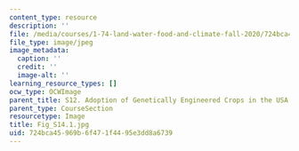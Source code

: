 ```yaml
---
content_type: resource
description: ''
file: /media/courses/1-74-land-water-food-and-climate-fall-2020/724bca45969b6f471f4495e3dd8a6739_Fig_S14.1.jpg
file_type: image/jpeg
image_metadata:
  caption: ''
  credit: ''
  image-alt: ''
learning_resource_types: []
ocw_type: OCWImage
parent_title: S12. Adoption of Genetically Engineered Crops in the USA
parent_type: CourseSection
resourcetype: Image
title: Fig_S14.1.jpg
uid: 724bca45-969b-6f47-1f44-95e3dd8a6739
---
```

